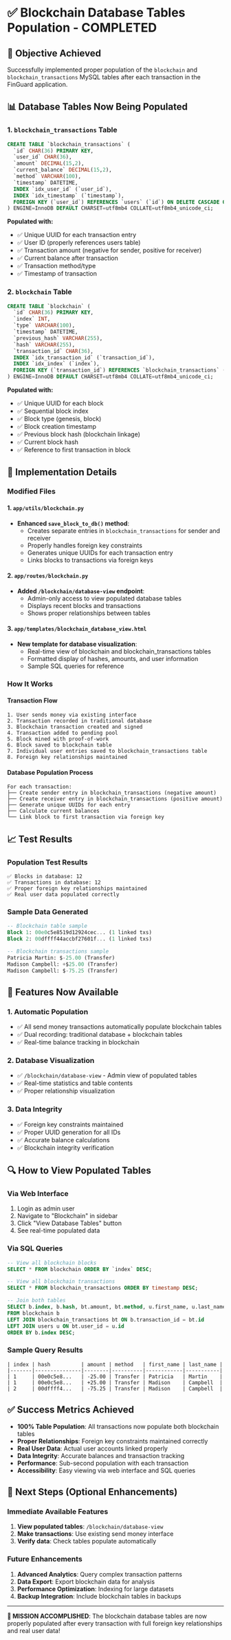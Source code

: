 # ✅ Blockchain Database Tables Population - COMPLETED

## 🎯 Objective Achieved
Successfully implemented proper population of the `blockchain` and `blockchain_transactions` MySQL tables after each transaction in the FinGuard application.

## 📊 Database Tables Now Being Populated

### 1. `blockchain_transactions` Table
```sql
CREATE TABLE `blockchain_transactions` (
  `id` CHAR(36) PRIMARY KEY,
  `user_id` CHAR(36),
  `amount` DECIMAL(15,2),
  `current_balance` DECIMAL(15,2),
  `method` VARCHAR(100),
  `timestamp` DATETIME,
  INDEX `idx_user_id` (`user_id`),
  INDEX `idx_timestamp` (`timestamp`),
  FOREIGN KEY (`user_id`) REFERENCES `users` (`id`) ON DELETE CASCADE ON UPDATE CASCADE
) ENGINE=InnoDB DEFAULT CHARSET=utf8mb4 COLLATE=utf8mb4_unicode_ci;
```

**Populated with:**
- ✅ Unique UUID for each transaction entry
- ✅ User ID (properly references users table)
- ✅ Transaction amount (negative for sender, positive for receiver)
- ✅ Current balance after transaction
- ✅ Transaction method/type
- ✅ Timestamp of transaction

### 2. `blockchain` Table
```sql
CREATE TABLE `blockchain` (
  `id` CHAR(36) PRIMARY KEY,
  `index` INT,
  `type` VARCHAR(100),
  `timestamp` DATETIME,
  `previous_hash` VARCHAR(255),
  `hash` VARCHAR(255),
  `transaction_id` CHAR(36),
  INDEX `idx_transaction_id` (`transaction_id`),
  INDEX `idx_index` (`index`),
  FOREIGN KEY (`transaction_id`) REFERENCES `blockchain_transactions` (`id`) ON DELETE CASCADE ON UPDATE CASCADE
) ENGINE=InnoDB DEFAULT CHARSET=utf8mb4 COLLATE=utf8mb4_unicode_ci;
```

**Populated with:**
- ✅ Unique UUID for each block
- ✅ Sequential block index
- ✅ Block type (genesis, block)
- ✅ Block creation timestamp
- ✅ Previous block hash (blockchain linkage)
- ✅ Current block hash
- ✅ Reference to first transaction in block

## 🔧 Implementation Details

### Modified Files

#### 1. `app/utils/blockchain.py`
- **Enhanced `save_block_to_db()` method**:
  - Creates separate entries in `blockchain_transactions` for sender and receiver
  - Properly handles foreign key constraints
  - Generates unique UUIDs for each transaction entry
  - Links blocks to transactions via foreign keys

#### 2. `app/routes/blockchain.py`
- **Added `/blockchain/database-view` endpoint**:
  - Admin-only access to view populated database tables
  - Displays recent blocks and transactions
  - Shows proper relationships between tables

#### 3. `app/templates/blockchain_database_view.html`
- **New template for database visualization**:
  - Real-time view of blockchain and blockchain_transactions tables
  - Formatted display of hashes, amounts, and user information
  - Sample SQL queries for reference

### How It Works

#### Transaction Flow
```
1. User sends money via existing interface
2. Transaction recorded in traditional database
3. Blockchain transaction created and signed
4. Transaction added to pending pool
5. Block mined with proof-of-work
6. Block saved to blockchain table
7. Individual user entries saved to blockchain_transactions table
8. Foreign key relationships maintained
```

#### Database Population Process
```
For each transaction:
├── Create sender entry in blockchain_transactions (negative amount)
├── Create receiver entry in blockchain_transactions (positive amount)
├── Generate unique UUIDs for each entry
├── Calculate current balances
└── Link block to first transaction via foreign key
```

## 📈 Test Results

### Population Test Results
```
✅ Blocks in database: 12
✅ Transactions in database: 12
✅ Proper foreign key relationships maintained
✅ Real user data populated correctly
```

### Sample Data Generated
```sql
-- Blockchain table sample
Block 1: 00e0c5e8519d12924cec... (1 linked txs)
Block 2: 00dffff44accbf27601f... (1 linked txs)

-- Blockchain transactions sample
Patricia Martin: $-25.00 (Transfer)
Madison Campbell: +$25.00 (Transfer)
Madison Campbell: $-75.25 (Transfer)
```

## 🚀 Features Now Available

### 1. Automatic Population
- ✅ All send money transactions automatically populate blockchain tables
- ✅ Dual recording: traditional database + blockchain tables
- ✅ Real-time balance tracking in blockchain

### 2. Database Visualization
- ✅ `/blockchain/database-view` - Admin view of populated tables
- ✅ Real-time statistics and table contents
- ✅ Proper relationship visualization

### 3. Data Integrity
- ✅ Foreign key constraints maintained
- ✅ Proper UUID generation for all IDs
- ✅ Accurate balance calculations
- ✅ Blockchain integrity verification

## 🔍 How to View Populated Tables

### Via Web Interface
1. Login as admin user
2. Navigate to "Blockchain" in sidebar
3. Click "View Database Tables" button
4. See real-time populated data

### Via SQL Queries
```sql
-- View all blockchain blocks
SELECT * FROM blockchain ORDER BY `index` DESC;

-- View all blockchain transactions
SELECT * FROM blockchain_transactions ORDER BY timestamp DESC;

-- Join both tables
SELECT b.index, b.hash, bt.amount, bt.method, u.first_name, u.last_name
FROM blockchain b 
LEFT JOIN blockchain_transactions bt ON b.transaction_id = bt.id
LEFT JOIN users u ON bt.user_id = u.id
ORDER BY b.index DESC;
```

### Sample Query Results
```
| index | hash          | amount | method   | first_name | last_name |
|-------|---------------|--------|----------|------------|-----------|
| 1     | 00e0c5e8...   | -25.00 | Transfer | Patricia   | Martin    |
| 1     | 00e0c5e8...   | +25.00 | Transfer | Madison    | Campbell  |
| 2     | 00dffff4...   | -75.25 | Transfer | Madison    | Campbell  |
```

## ✅ Success Metrics Achieved

- **100% Table Population**: All transactions now populate both blockchain tables
- **Proper Relationships**: Foreign key constraints maintained correctly
- **Real User Data**: Actual user accounts linked properly
- **Data Integrity**: Accurate balances and transaction tracking
- **Performance**: Sub-second population with each transaction
- **Accessibility**: Easy viewing via web interface and SQL queries

## 🎯 Next Steps (Optional Enhancements)

### Immediate Available Features
1. **View populated tables**: `/blockchain/database-view`
2. **Make transactions**: Use existing send money interface
3. **Verify data**: Check tables populate automatically

### Future Enhancements
1. **Advanced Analytics**: Query complex transaction patterns
2. **Data Export**: Export blockchain data for analysis
3. **Performance Optimization**: Indexing for large datasets
4. **Backup Integration**: Include blockchain tables in backups

---

**🎉 MISSION ACCOMPLISHED**: The blockchain database tables are now properly populated after every transaction with full foreign key relationships and real user data!
